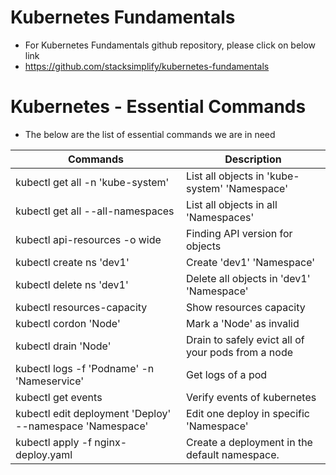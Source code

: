 # Kubernetes Fundamentals
- For Kubernetes Fundamentals github repository, please click on below link
- https://github.com/stacksimplify/kubernetes-fundamentals


# Kubernetes - Essential Commands
- The below are the list of essential commands we are in need 

|     Commands                 |    Description                                  |
| ------------------------------- | --------------------------------------------- |
| kubectl get all -n 'kube-system' | List all objects in 'kube-system' 'Namespace' |
| kubectl get all --all-namespaces | List all objects in all 'Namespaces' |
| kubectl api-resources -o wide | Finding API version for objects |
| kubectl create ns 'dev1' | Create 'dev1' 'Namespace' |
| kubectl delete ns 'dev1' | Delete all objects in 'dev1' 'Namespace' |
| kubectl resources-capacity | Show resources capacity |
| kubectl cordon 'Node' | Mark a 'Node' as invalid |
| kubectl drain 'Node' | Drain to safely evict all of your pods from a node |
| kubectl logs -f 'Podname' -n 'Nameservice' | Get logs of a pod |
| kubectl get events | Verify events of kubernetes |
| kubectl edit deployment 'Deploy'  --namespace 'Namespace' | Edit one deploy in specific 'Namespace' |
| kubectl apply -f nginx-deploy.yaml | Create a deployment in the default namespace. |

